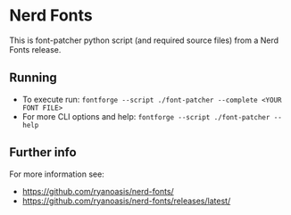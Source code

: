 # Nerd Fonts

This is font-patcher python script (and required source files) from a Nerd Fonts release.

## Running

- To execute run: `fontforge --script ./font-patcher --complete <YOUR FONT FILE>`
- For more CLI options and help: `fontforge --script ./font-patcher --help`

## Further info

For more information see:

- https://github.com/ryanoasis/nerd-fonts/
- https://github.com/ryanoasis/nerd-fonts/releases/latest/
